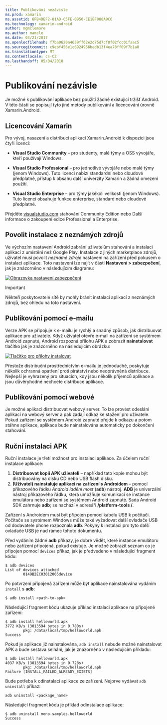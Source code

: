 ```yaml
---
title: Publikování nezávisle
ms.prod: xamarin
ms.assetid: 6FB4DEF2-01AD-C5FE-0950-CE1BF088A9C6
ms.technology: xamarin-android
author: mgmclemore
ms.author: mamcle
ms.date: 03/21/2017
ms.openlocfilehash: f7ba0620a4639ff62e2d75d7cf8f02fcc01faac5
ms.sourcegitcommit: c9ebf456e1c6924956bedb13f4ea78ff09f7b1a0
ms.translationtype: MT
ms.contentlocale: cs-CZ
ms.lasthandoff: 05/04/2018
---
```

# <a name="publishing-independently"></a>Publikování nezávisle

Je možné k publikování aplikace bez použití žádné existující tržišť Android. V této části se popisují tyto jiné metody publikování a licencování úrovně Xamarin.Android.


## <a name="xamarin-licensing"></a>Licencování Xamarin

Pro vývoj, nasazení a distribuci aplikací Xamarin.Android k dispozici jsou čtyři licencí:

-   **Visual Studio Community** &ndash; pro studenty, malé týmy a OSS vývojáře, kteří používají Windows.

-   **Visual Studio Professional** &ndash; pro jednotlivé vývojáře nebo malé týmy (jenom Windows). Tuto licenci nabízí standardní nebo cloudové předplatné, přístup k obsahu další univerzity Xamarin a žádná omezení použití.

-   **Visual Studio Enterprise** &ndash; pro týmy jakékoli velikosti (jenom Windows). Tuto licenci obsahuje funkce enterprise, standard nebo cloudové předplatné.

Přejděte [visualstudio.com](https://www.visualstudio.com/xamarin/) stahování Community Edition nebo Další informace o zakoupení edice Professional a Enterprise.


## <a name="allow-installation-from-unknown-sources"></a>Povolit instalace z neznámých zdrojů

Ve výchozím nastavení Android zabrání uživatelům stahování a instalaci aplikací z umístění než Google Play. Instalace z jiných marketplace zdrojů, uživatel musí povolit *neznámé zdroje* nastavení na zařízení před pokusem o instalaci aplikace. Toto nastavení lze najít v části **Nastavení > zabezpečení**, jak je znázorněno v následujícím diagramu:

[![Obrazovka nastavení zabezpečení](publishing-independently-images/settings.png)](publishing-independently-images/settings.png#lightbox)


> [!IMPORTANT]
> Někteří poskytovatelé sítě by mohly bránit instalaci aplikací z neznámých zdrojů, bez ohledu na toto nastavení.



## <a name="publishing-by-e-mail"></a>Publikování pomocí e-mailu

Verze APK se připojuje k e-mailu je rychlý a snadný způsob, jak distribuovat aplikace pro uživatele. Když uživatel otevře e-mail na zařízení se systémem Android zapnuté, Android rozpozná přílohu APK a zobrazit **nainstalovat** tlačítko jak je znázorněno na následujícím obrázku:

[![Tlačítko pro přílohy instalovat](publishing-independently-images/publishing-via-email.png)](publishing-independently-images/publishing-via-email.png#lightbox)

Přestože distribuční prostřednictvím e-mailu je jednoduché, poskytuje několik ochranná opatření proti pirátství nebo neoprávněná distribuce. Nejlepší je vyhrazený pro situacích, kdy jsou několik příjemců aplikace a jsou důvěryhodné nechcete distribuce aplikace.


## <a name="publishing-by-web"></a>Publikování pomocí webové

Je možné aplikaci distribuovat webový server. To lze provést odeslání aplikací na webový server a pak zadají odkaz ke stažení pro uživatele. Pokud zařízení se systémem Android zapnuté přejde k odkazu a potom stáhne aplikace, aplikace bude nainstalována automaticky po dokončení stahování.


## <a name="manually-installing-an-apk"></a>Ruční instalaci APK

Ruční instalace je třetí možnost pro instalaci aplikace. Za účelem ruční instalace aplikace:

1.   **Distribuovat kopii APK uživateli** &ndash; například tato kopie mohou být distribuovány na disku CD nebo USB flash disku.
1.   **(Uživatel) nainstaluje aplikaci na zařízení s Androidem** &ndash; pomocí příkazového řádku *Android ladění most* (**adb**) nástroj. **ADB** je univerzální nástroj příkazového řádku, která umožňuje komunikaci se instance emulátoru nebo zařízení se systémem Android zapnuté. Sada Android SDK zahrnuje **adb**; se nachází v adresáři  **<sdk>/platform-tools /**.

Zařízení s Androidem musí být připojen pomocí kabelu USB k počítači.
Počítače se systémem Windows může také vyžadovat další ovladače USB od dodavatele phone rozpoznala **adb**. Pokyny k instalaci pro tyto další ovladače USB je nad rámec tohoto dokumentu.

Před vydáním žádné **adb** příkazy, je dobré vědět, které instance emulátoru nebo zařízení připojená, pokud existuje. Je možné zobrazit seznam co je připojen pomocí `devices` příkaz, jak je předvedeno v následující fragment kódu:

```shell
$ adb devices
List of devices attached
        0149B2EC03012005device
```

Po potvrzení připojená zařízení může být aplikace nainstalována vydáním `install` s **adb**:

```shell
$ adb install <path-to-apk>
```

Následující fragment kódu ukazuje příklad instalaci aplikace na připojené zařízení:

```shell
$ adb install helloworld.apk
3772 KB/s (3013594 bytes in 0.780s)
        pkg: /data/local/tmp/helloworld.apk
Success
```

Pokud je aplikace již nainstalována, `adb install` nebude možné nainstalovat APK a bude sestava selhání, jak je znázorněno v následujícím příkladu:

```shell
$ adb install helloworld.apk
4037 KB/s (3013594 bytes in 0.728s)
        pkg: /data/local/tmp/helloworld.apk
Failure [INSTALL_FAILED_ALREADY_EXISTS]
```

Bude potřeba k odinstalaci aplikace ze zařízení. Nejprve vydávat `adb uninstall` příkaz:

```shell
adb uninstall <package_name>
```

Následující fragment kódu je příklad odinstalace aplikace:

```shell
$ adb uninstall mono.samples.helloworld
Success
```
